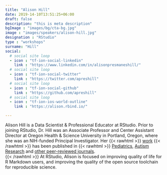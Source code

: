 ```yaml
---
title: "Alison Hill"
date: 2019-14-10T13:51:25+06:00
draft: false
description: "this is meta description"
bgImage : "images/bg/cta-bg.jpg"
image : "images/speakers/alison-hill.jpg"
designation : "RStudio"
type : "workshops"
surname: "Hill"
social:
  # social site loop
  - icon : "tf-ion-social-linkedin"
    link : "https://www.linkedin.com/in/alisonpresmaneshill/"
  # social site loop
  - icon : "tf-ion-social-twitter"
    link : "https://twitter.com/apreshill"
  # social site loop
  - icon : "tf-ion-social-github"
    link : "https://github.com/apreshill"
  # social site loop
  - icon : "tf-ion-ios-world-outline"
    link : "https://alison.rbind.io/"

---
```


Alison Hill is a Data Scientist & Professional Educator at RStudio. Prior to joining RStudio, Dr. Hill was an Associate Professor and Center Assistant Director at Oregon Health & Science University in Portland, Oregon, where she was an NIH-funded Principal Investigator. Her 
{{< rawhtml >}}
<a href="https://profiles.impactstory.org/u/0000-0002-8082-1890" style="text-decoration: underline;">work</a> 
{{< /rawhtml >}}
 has been published in 
{{< rawhtml >}}
<a href="https://alison.rbind.io/publication/2015-obesity-in-asd-multisite/" style="text-decoration: underline;">Pediatrics</a>, 
<a href="https://alison.rbind.io/publication/2016-uh-and-um-asd-sli/" style="text-decoration: underline;">Autism Research</a> and 
<a href="https://alison.rbind.io/publication/#2" style="text-decoration: underline;">other peer-reviewed journals</a>.  
{{< /rawhtml >}}
At RStudio, Alison is focused on improving quality of life for R Markdown users, and improving the quality of the open source toolchain for reproducible science.
